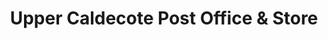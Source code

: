 ---
title: "Upper Caldecote Post Office & Store"
url: /biggleswade/upper-caldecote-post-office-and-store/
shop: convenience
---